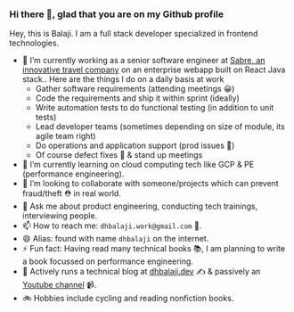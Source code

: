 ### Hi there 👋, glad that you are on my Github profile

<!--
**dhbalaji/dhbalaji** is a ✨ _special_ ✨ repository because its `README.md` (this file) appears on your GitHub profile.

Here are some ideas to get you started:

- 🔭 I’m currently working on ...
- 🌱 I’m currently learning ...
- 👯 I’m looking to collaborate on ...
- 🤔 I’m looking for help with ...
- 💬 Ask me about ...
- 📫 How to reach me: ...
- 😄 Pronouns: ...
- ⚡ Fun fact: ...
-->

Hey, this is Balaji. I am a full stack developer specialized in frontend technologies.

-  🔭 I’m currently working as a senior software engineer at [Sabre, an innovative travel company](https://www.sabre.com/) on an enterprise webapp built on React Java stack.. Here are the things I do on a daily basis at work
    - Gather software requirements (attending meetings 😀)
    - Code the requirements and ship it within sprint (ideally)
    - Write automation tests to do functional testing (in addition to unit tests)
    - Lead developer teams (sometimes depending on size of module, its agile team right)
    - Do operations and application support (prod issues 🤞)
    - Of course defect fixes 🐛 & stand up meetings
- 🌱 I’m currently learning on cloud computing tech like GCP & PE (performance engineering).
- 👯 I’m looking to collaborate with someone/projects which can prevent fraud/theft ⛑ in real world.
- 💬 Ask me about product engineering, conducting tech trainings, interviewing people.
- 📫 How to reach me: `dhbalaji.work@gmail.com` 📩.
- 😄 Alias: found with name `dhbalaji` on the internet.
- ⚡ Fun fact: Having read many technical books 📚, I am planning to write a book focussed on performance engineering.
- 📔 Actively runs a technical blog at [dhbalaji.dev](https://dhbalaji.dev) ✍ & passively an [Youtube channel](https://www.youtube.com/channel/UCH1nhBYxxLLXUHO6TdOTcQA) 📹.
- 🚲 Hobbies include cycling and reading nonfiction books.

